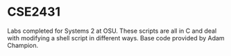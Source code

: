 # CSE2431
Labs completed for Systems 2 at OSU. These scripts are all in C and deal with modifying a shell script in different ways. Base code provided by Adam Champion.
